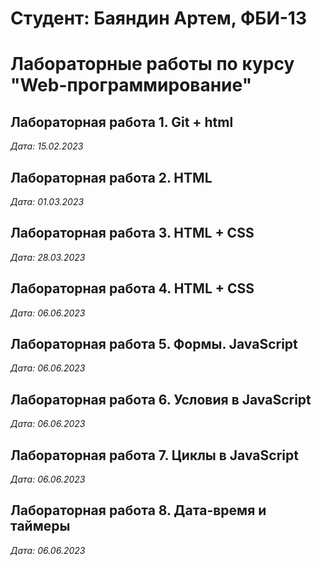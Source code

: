# Студент: Баяндин Артем, ФБИ-13

# Лабораторные работы по курсу "Web-программирование"

## Лабораторная работа 1. Git + html

*Дата: 15.02.2023*

## Лабораторная работа 2. HTML

*Дата: 01.03.2023*

## Лабораторная работа 3. HTML + CSS

*Дата: 28.03.2023* 

## Лабораторная работа 4. HTML + CSS

*Дата: 06.06.2023* 

 ## Лабораторная работа 5. Формы. JavaScript

 *Дата: 06.06.2023*

 ## Лабораторная работа 6. Условия в JavaScript

 *Дата: 06.06.2023*

 ## Лабораторная работа 7. Циклы в JavaScript

 *Дата: 06.06.2023*

 ## Лабораторная работа 8. Дата-время и таймеры
 *Дата: 06.06.2023*

